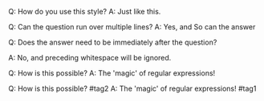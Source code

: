 <!-- CARD -->

Q: How do you use this style?
A: Just like this.

<!-- CARD -->

Q: Can the question
run over multiple lines?
A: Yes, and
So can the answer

<!-- CARD -->

Q: Does the answer need to be immediately after the question?

A: No, and preceding whitespace will be ignored.

<!-- CARD -->

Q: How is this possible?
A: The 'magic' of regular expressions!

<!-- CARD -->

Q: How is this possible? #tag2
A: The 'magic' of regular expressions! #tag1
